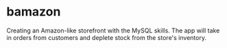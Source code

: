 # bamazon
Creating an Amazon-like storefront with the MySQL skills. The app will take in orders from customers and deplete stock from the store's inventory. 
